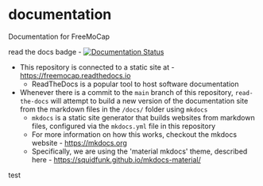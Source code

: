 # documentation
Documentation for FreeMoCap

read the docs badge - [![Documentation Status](https://readthedocs.org/projects/freemocap/badge/?version=latest)](https://freemocap.readthedocs.io/en/latest/?badge=latest)


 - This repository is connected to a static site at - https://freemocap.readthedocs.io
     - ReadTheDocs is a popular tool to host software documentation
 - Whenever there is a commit to the `main` branch of this repository, `read-the-docs` will attempt to build a new version of the documentation site from the markdown files in the `/docs/` folder using `mkdocs`
     - `mkdocs` is a static site generator that builds websites from markdown files, configured via the `mkdocs.yml` file in this repository
     - For more information on how this works, checkout the mkdocs website - https://mkdocs.org
     - Specifically, we are using the 'material mkdocs' theme, described here - https://squidfunk.github.io/mkdocs-material/

test
